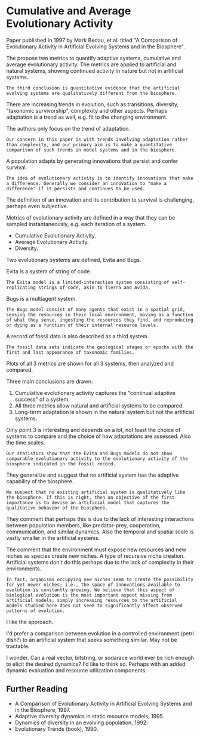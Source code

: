 # Cumulative and Average Evolutionary Activity

Paper published in 1997 by Mark Bedau, et al. titled "A Comparison of Evolutionary Activity in Artificial Evolving Systems and in the Biosphere".

The propose two metrics to quantify adaptive systems, cumulative and average evolutionary activity. The metrics are applied to artificial and natural systems, showing continued activity in nature but not in artificial systems.

	The third conclusion is quantitative evidence that the artificial evolving systems are qualitatively different from the biosphere.

There are increasing trends in evolution, such as transitions, diversity, "taxonomic survivorship", complexity and other aspects. Perhaps adaptation is a trend as well, e.g. fit to the changing environment.

The authors only focus on the trend of adaptation.

	Our concern in this paper is with trends involving adaptation rather than complexity, and our primary aim is to make a quantitative comparison of such trends in model systems and in the biosphere.

A population adapts by generating innovations that persist and confer survival.

	The idea of evolutionary activity is to identify innovations that make a difference. Generally we consider an innovation to "make a difference" if it persists and continues to be used.

The definition of an innovation and its contribution to survival is challenging, perhaps even subjective.

Metrics of evolutionary activity are defined in a way that they can be sampled instantaneously, e.g. each iteration of a system.

- Cumulative Evolutionary Activity.
- Average Evolutionary Activity.
- Diversity.

Two evolutionary systems are defined, Evita and Bugs.

Evita is a system of string of code.

	The Evita model is a limited-interaction system consisting of self-replicating strings of code, akin to Tierra and Avida.

Bugs is a multiagent system.

	The Bugs model consist of many agents that exist in a spatial grid, sensing the resources in their local environment, moving as a function of what they sense, ingesting the resources they find, and reproducing or dying as a function of their internal resource levels.

A record of fossil data is also described as a third system.

	The fossil data sets indicate the geological stages or epochs with the first and last appearance of taxonomic families.

Plots of all 3 metrics are shown for all 3 systems, then analyzed and compared.

Three main conclusions are drawn:

1. Cumulative evolutionary activity captures the "continual adaptive success" of a system.
2. All three metrics allow natural and artificial systems to be compared.
3. Long-term adaptation is shown in the natural system but not the artificial systems.

Only point 3 is interesting and depends on a lot, not least the choice of systems to compare and the choice of how adaptations are assessed. Also the time scales.

	Our statistics show that the Evita and Bugs models do not show comparable evolutionary activity to the evolutionary activity of the biosphere indicated in the fossil record.

They generalize and suggest that no artificial system has the adaptive capability of the biosphere.

	We suspect that no existing artificial system is qualitatively like the biosphere. If this is right, then an objective of the first importance is to devise an artificial model that captures the qualitative behavior of the biosphere.

They comment that perhaps this is due to the lack of interesting interactions between population members, like predator-prey, cooperation, communication, and similar dynamics. Also the temporal and spatial scale is vastly smaller in the artificial systems.

The comment that the environment must expose new resources and new niches as species create new niches. A type of recursive niche creation. Artificial systems don't do this perhaps due to the lack of complexity in their environments.

	In fact, organisms occupying new niches seem to create the possibility for yet newer niches; i.e., the space of innovations available to evolution is constantly growing. We believe that this aspect of biological evolution is the most important aspect missing from artificial models; simply increasing resources to the artificial models studied here does not seem to significantly affect observed patterns of evolution.

I like the approach.

I'd prefer a comparison between evolution in a controlled environment (petri dish?) to an artificial system that seeks something similar. May not be tractable.

I wonder. Can a real vector, bitstring, or sodarace world ever be rich enough to elicit the desired dynamics? I'd like to think so. Perhaps with an added dynamic evaluation and resource utilization components.



## Further Reading

* A Comparison of Evolutionary Activity in Artificial Evolving Systems and in the Biosphere, 1997.
* Adaptive diversity dynamics in static resource models, 1995.
* Dynamics of diversity in an evolving population, 1992.
* Evolutionary Trends (book), 1990.




